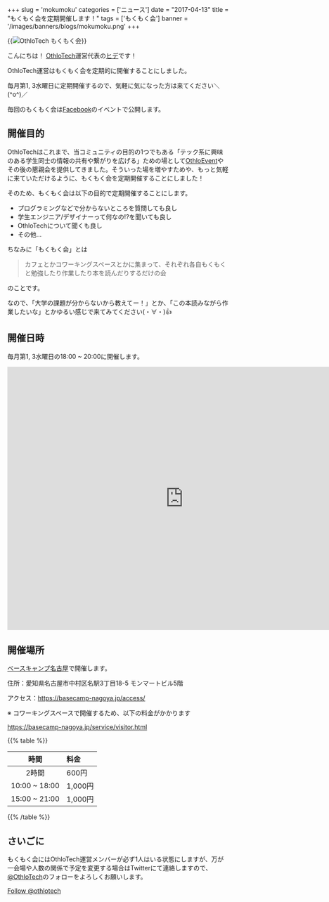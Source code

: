 +++
slug = 'mokumoku'
categories = ['ニュース']
date = "2017-04-13"
title = "もくもく会を定期開催します！"
tags = ['もくもく会']
banner = '/images/banners/blogs/mokumoku.png'
+++

{{<image src="/images/blogs/20170413/mokumoku.png"  alt="OthloTech もくもく会" >}}

こんにちは！ [OthloTech](http://www.othlo.tech)運営代表の[ヒデ](https://twitter.com/hyde141421356)です！

OthloTech運営はもくもく会を定期的に開催することにしました。

毎月第1, 3水曜日に定期開催するので、気軽に気になった方は来てください＼(^o^)／

毎回のもくもく会は[Facebook](https://www.facebook.com/othlotech/)のイベントで公開します。

## 開催目的
OthloTechはこれまで、当コミュニティの目的の1つでもある「テック系に興味のある学生同士の情報の共有や繋がりを広げる」ための場として[OthloEvent](http://www.othlo.tech/events)やその後の懇親会を提供してきました。そういった場を増やすためや、もっと気軽に来ていただけるように、もくもく会を定期開催することにしました！

そのため、もくもく会は以下の目的で定期開催することにします。

- プログラミングなどで分からないところを質問しても良し
- 学生エンジニア/デザイナーって何なの!?を聞いても良し
- OthloTechについて聞くも良し
- その他...

ちなみに「もくもく会」とは

> カフェとかコワーキングスペースとかに集まって、それぞれ各自もくもくと勉強したり作業したり本を読んだりするだけの会

のことです。

なので、「大学の課題が分からないから教えてー！」とか、「この本読みながら作業したいな」とかゆるい感じで来てみてください(・∀・)👍

## 開催日時
毎月第1, 3水曜日の18:00 ~ 20:00に開催します。

<div class="calendar-wrapper">
  <div class="google-calendar">
    <iframe src="https://calendar.google.com/calendar/embed?src=othlotech%40gmail.com&ctz=Asia/Tokyo" style="border: 0" width="800" height="600" frameborder="0" scrolling="no"></iframe>
  </div>
</div>

## 開催場所
[ベースキャンプ名古屋](https://basecamp-nagoya.jp/)で開催します。

住所：愛知県名古屋市中村区名駅3丁目18-5 モンマートビル5階

アクセス：https://basecamp-nagoya.jp/access/

※ コワーキングスペースで開催するため、以下の料金がかかります

https://basecamp-nagoya.jp/service/visitor.html

{{% table %}}

|時間|料金|
|:-----:|:-----|
|2時間|600円|
|10:00 ~ 18:00|1,000円|
|15:00 ~ 21:00|1,000円|

{{% /table %}}

## さいごに
もくもく会にはOthloTech運営メンバーが必ず1人はいる状態にしますが、万が一会場や人数の関係で予定を変更する場合はTwitterにて連絡しますので、[@OthloTech](https://twitter.com/othlotech)のフォローをよろしくお願いします。

<a href="https://twitter.com/othlotech" class="twitter-follow-button" data-show-count="false">Follow @othlotech</a>

<script async src="//platform.twitter.com/widgets.js" charset="utf-8"></script>
